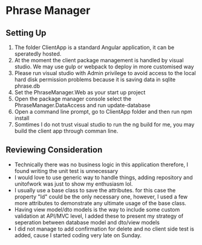 # Phrase Manager
## Setting Up
1. The folder ClientApp is a standard Angular application, it can be speratedly hosted.
1. At the moment the client package management is handled by visual studio. We may use gulp or webpack to deploy in more customised way
1. Please run visual studio with Admin privilege to avoid access to the local hard disk permission problems because it is saving data in sqlite phrase.db
1. Set the PhraseManager.Web as your start up project
1. Open the package manager console select the PhraseManager.DataAccess and run update-database
1. Open a command line prompt, go to ClientApp folder and then run npm install
1. Somtimes I do not trust visual studio to run the ng build for me, you may build the client app through comman line.

## Reviewing Consideration
* Technically there was no business logic in this application therefore, I found writing the unit test is unnecessary
* I would love to use generic way to handle things, adding repository and unitofwork was just to show my enthusiasm lol.
* I usually use a base class to save the attributes. for this case the property "Id" could be the only necessary one, however, I used a few more attributes to demonstrate any ultimate usage of the base class.
* Having view model/dto models is the way to include some custom validation at API/MVC level, I added these to present my strategy of seperation between database model and dto/view models
* I did not manage to add confirmation for delete and no client side test is added, cause I started coding very late on Sunday.


